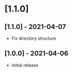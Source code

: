 # [1.1.0]

## [1.1.0] - 2021-04-07

- Fix directory structure

## [1.0.0] - 2021-04-06

- Initial release
